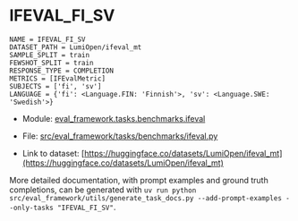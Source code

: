 # IFEVAL_FI_SV

````
NAME = IFEVAL_FI_SV
DATASET_PATH = LumiOpen/ifeval_mt
SAMPLE_SPLIT = train
FEWSHOT_SPLIT = train
RESPONSE_TYPE = COMPLETION
METRICS = [IFEvalMetric]
SUBJECTS = ['fi', 'sv']
LANGUAGE = {'fi': <Language.FIN: 'Finnish'>, 'sv': <Language.SWE: 'Swedish'>}
````

- Module: [eval_framework.tasks.benchmarks.ifeval](eval_framework.tasks.benchmarks.ifeval)

- File: [src/eval_framework/tasks/benchmarks/ifeval.py](../../src/eval_framework/tasks/benchmarks/ifeval.py)

- Link to dataset: [https://huggingface.co/datasets/LumiOpen/ifeval_mt](https://huggingface.co/datasets/LumiOpen/ifeval_mt)

More detailed documentation, with prompt examples and ground truth completions, can be generated with `uv run python src/eval_framework/utils/generate_task_docs.py --add-prompt-examples --only-tasks "IFEVAL_FI_SV"`.
